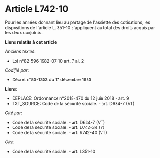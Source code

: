 # Article L742-10

Pour les années donnant lieu au partage de l'assiette des cotisations, les dispositions de l'article L. 351-10 s'appliquent
au total des droits acquis par les deux conjoints.

**Liens relatifs à cet article**

_Anciens textes_:

  - Loi n°82-596 1982-07-10 art. 7 al. 2

_Codifié par_:

  - Décret n°85-1353 du 17 décembre 1985

**Liens**:

  - DEPLACE: Ordonnance n°2018-470 du 12 juin 2018 - art. 9
  - TXT_SOURCE: Code de la sécurité sociale. - art. D634-7 (VT)

_Cité par_:

  - Code de la sécurité sociale. - art. D634-7 (VT)
  - Code de la sécurité sociale. - art. D742-34 (V)
  - Code de la sécurité sociale. - art. R742-40 (VT)

_Cite_:

  - Code de la sécurité sociale. - art. L351-10
